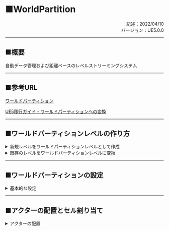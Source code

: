 # ■WorldPartition
<div style="text-align: right;">記述：2022/04/10</div>
<div style="text-align: right;">バージョン：UE5.0.0</div>

---
## ■概要
自動データ管理および距離ベースのレベルストリーミングシステム

---
## ■参考URL
[ワールドパーティション](https://docs.unrealengine.com/5.0/en-US/world-partition-in-unreal-engine/)

[UE5移行ガイド - ワールドパーティションへの変換](https://dev.epicgames.com/community/learning/talks-and-demos/J5q/upgrading-your-project-to-ue5)

---
## ■ワールドパーティションレベルの作り方

<details><summary>新規レベルをワールドパーティションレベルとして作成</summary>

|手順|画像|説明|
|:--:|:--|:--|
|1|![](.\image\WorldPartition_Create_00.png)|Unrealエディターのメニューから「ファイル」→「新規レベル」を選択|
|2|![](.\image\WorldPartition_Create_01.png)|「新規レベル」ウィンドウで、「Open World」か「オープンワールドを空にします」を選択して「作成」<br>【オープンワールドを空にします】<br>ワールドパーティションに必要な「WorldDataLayers」と「WorldPartitionMiniMap」のみが配置されたレベルを作成します。<br>【Open World】<br>「オープンワールドを空にします」に加えて「ランドスケープ」も配置されたレベルを作成します。|

</details>

<details><summary>既存のレベルをワールドパーティションレベルに変換</summary>

|手順|画像|説明|
|:--:|:--|:--|
|1|![](.\image\WorldPartition_Convert_00.png)|レベルアセットを作成する|
|2|![](.\image\WorldPartition_Convert_01.png)|Unrealエディターのメニューから「ツール」→「レベルを変換」を選択|
|3|![](.\image\WorldPartition_Convert_02.png)|「アセットダイアログ」で変換したいレベルアセットを選択|
|4|![](.\image\WorldPartition_Convert_03.png)|変換設定を行い「OK」を選択<br>**<font color=red>設定項目については、後述する[■レベル変換の設定一覧](#■レベル変換の設定一覧)を参照</font>**|
|5|![](.\image\WorldPartition_Convert_04_0.png)<br>![](.\image\WorldPartition_Convert_04_1.png)|メッセージウィンドウが表示され「変換完了」となっていれば変換成功<br>変換したレベルのアウトライナーに下記の2つのアクターが追加されます<br>・WorldDataLayers<br>・WorldPartitionMiniMap|

---
### ■レベル変換の設定一覧
|項目|説明|
|--:|:--|
|InPlace|デフォルトは無効<br>・無効の場合、変換したレベルアセットは"元アセット名_WP"として別アセットが作成される<br>例）"LV_World.umap"→"LV_World_WP.umap"<br>・有効の場合、変換対象のレベルアセットをそのまま上書きする|
|Commandlet Class||
|Delete Source Levels||
|Generate Ini||
|Report Only|変換は行わず、変換した際のワーニングやエラーを表示する|
|Verbose||
|Skip Stable GUIDValidation||
|Only Merge Sub levels||
|Save Foliage Type to Content Folder||
</details>

---
## ■ワールドパーティションの設定

<details><summary>基本的な設定</summary>

|手順|画像|説明|
|:--:|:--|:--|
|1|![](.\image\WorldPartition_Setting_00.png)|レベルのワールドパーティションを有効にする為、Unrealエディターのメニューから「ウィンドウ」→「ワールドセッティング」を選択|
|2|![](.\image\WorldPartition_Setting_01.png)|ワールドセッティングの「ワールドパーティション」→「Enable Streaming」を有効にする|
|3|![](.\image\WorldPartition_Setting_02.png)|ワールドセッティングの「ワールドパーティション」→「Cell Size」と「Loading Range」を設定する<br><br>【Cell Size】<br>1セルのサイズ（X,Y）。単位はcm。<br>画像の場合は128平方メートルとなる<br><br>【Loading Range】<br>ロードを始める距離。こちらも単位はcm<br><br>**<font color=red>※それぞれの値はゲームにあった数値を設定する必要があります</color>**|

</details>

---
## ■アクターの配置とセル割り当て

<details><summary>アクターの配置</summary>

|手順|画像|説明|
|:--:|:--|:--|
|1|![](.\image\WorldPartition_PlaceAndCells_00_00.png)<br>![](.\image\WorldPartition_PlaceAndCells_00_01.png)|Unrealエディターのメニューから「ウィンドウ」→「ワールドパーティションエディタ」を選択|
|2|![](.\image\WorldPartition_PlaceAndCells_01_00.png)<br>![](.\image\WorldPartition_PlaceAndCells_01_01.png)|レベルに適当なアクターを座標（0,0）に配置して保存すると、「ワールドパーティション」ウィンドウにセルが追加されます<br><font color=red>赤</font>と<font color=Green>緑</font>の十字の交差地点が座標（0,0）となります<br>今回は座標（0,0）に配置したため、セルが4つ追加されています|
|3|![](.\image\WorldPartition_PlaceAndCells_02_00.png)|レベルにもう一つ適当なアクターを座標（200,200）に配置して保存します<br>この時点では「ワールドパーティション」に変化はないハズです|
|4|![](.\image\WorldPartition_PlaceAndCells_03_00.png)|次に「ワールドパーティション」ウィンドウで、右下のセルを選択した状態で右クリックし、「選択したセルをアンロード」を選択します|
|5|![](.\image\WorldPartition_PlaceAndCells_04_00.png)|すると、右下のセルに含まれている（3）で追加したアクターがアウトライナー上で「アンロード済み」となり、レベルビュー上でも非表示になります|
|6|![](.\image\WorldPartition_PlaceAndCells_05_00.png)|（5）でアンロードしたセルを再び右クリックメニューからロードしたら、（3）で追加したアクターを座標（13000,200）に移動させて保存してください。<br>すると「ワールドパーティション」ウィンドウにセルが追加されたかと思います|

</details>